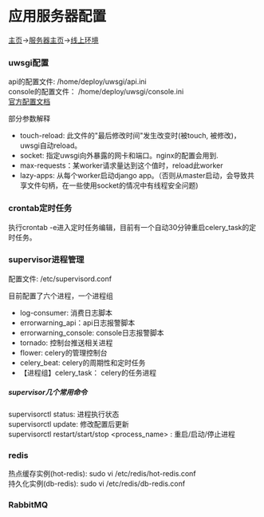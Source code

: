 # 应用服务器配置
[主页](Home.md)->[服务器主页](server-team.md)->[线上环境](dev-deploy-doc.md)


### uwsgi配置
api的配置文件: /home/deploy/uwsgi/api.ini   
console的配置文件： /home/deploy/uwsgi/console.ini   
[官方配置文档](https://uwsgi-docs.readthedocs.io/en/latest/Options.html)   

部分参数解释
* touch-reload: 此文件的"最后修改时间"发生改变时(被touch, 被修改)，uwsgi自动reload。
* socket: 指定uwsgi向外暴露的网卡和端口。nginx的配置会用到.
* max-requests：某worker请求量达到这个值时，reload此worker
* lazy-apps: 从每个worker启动django app。（否则从master启动，会导致共享文件句柄，在一些使用socket的情况中有线程安全问题)

### crontab定时任务
执行crontab -e进入定时任务编辑，目前有一个自动30分钟重启celery_task的定时任务。

### supervisor进程管理
配置文件: /etc/supervisord.conf  

目前配置了六个进程，一个进程组   

* log-consumer: 消费日志脚本
* errorwarning_api：api日志报警脚本
* errorwarning_console: console日志报警脚本
* tornado: 控制台推送相关进程
* flower: celery的管理控制台
* celery_beat: celery的周期性和定时任务
* 【进程组】celery_task： celery的任务进程

##### supervisor几个常用命令  

supervisorctl status: 进程执行状态   
supervisorctl update: 修改配置后更新   
supervisorctl restart/start/stop <process_name> : 重启/启动/停止进程  


### redis
热点缓存实例(hot-redis): sudo vi /etc/redis/hot-redis.conf    
持久化实例(db-redis): sudo vi /etc/redis/db-redis.conf
### RabbitMQ
